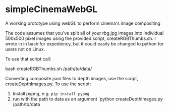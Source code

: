 simpleCinemaWebGL
=================

A working prototype using webGL to perform cinema's image compositing

The code assumes that you've split all of your rbg.jpg images into individual 500x500 pixel images using the provided script, createRGBThumbs.sh. I wrote in in bash for expediency, but it could easily be changed to python for users not on Linux.

To use that script call:

bash createRGBThumbs.sh /path/to/data/

Converting composite.json files to depth images, use the script, createDepthImages.py. To use the script:
1) Install pypng, e.g. `pip install pypng`
2) run with the path to data as an argument `python createDepthImages.py /path/to/data
